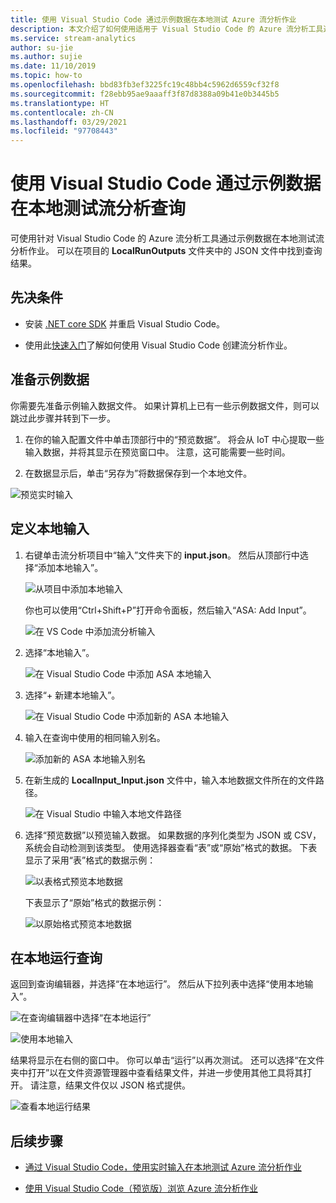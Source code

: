 ```yaml
---
title: 使用 Visual Studio Code 通过示例数据在本地测试 Azure 流分析作业
description: 本文介绍了如何使用适用于 Visual Studio Code 的 Azure 流分析工具通过示例数据在本地测试查询。
ms.service: stream-analytics
author: su-jie
ms.author: sujie
ms.date: 11/10/2019
ms.topic: how-to
ms.openlocfilehash: bbd83fb3ef3225fc19c48bb4c5962d6559cf32f8
ms.sourcegitcommit: f28ebb95ae9aaaff3f87d8388a09b41e0b3445b5
ms.translationtype: HT
ms.contentlocale: zh-CN
ms.lasthandoff: 03/29/2021
ms.locfileid: "97708443"
---
```

# <a name="test-stream-analytics-queries-locally-with-sample-data-using-visual-studio-code"></a>使用 Visual Studio Code 通过示例数据在本地测试流分析查询

可使用针对 Visual Studio Code 的 Azure 流分析工具通过示例数据在本地测试流分析作业。 可以在项目的 **LocalRunOutputs** 文件夹中的 JSON 文件中找到查询结果。

## <a name="prerequisites"></a>先决条件

* 安装 [.NET core SDK](https://dotnet.microsoft.com/download) 并重启 Visual Studio Code。

* 使用此[快速入门](quick-create-visual-studio-code.md)了解如何使用 Visual Studio Code 创建流分析作业。

## <a name="prepare-sample-data"></a>准备示例数据

你需要先准备示例输入数据文件。 如果计算机上已有一些示例数据文件，则可以跳过此步骤并转到下一步。

1. 在你的输入配置文件中单击顶部行中的“预览数据”。 将会从 IoT 中心提取一些输入数据，并将其显示在预览窗口中。 注意，这可能需要一些时间。

2. 在数据显示后，单击“另存为”将数据保存到一个本地文件。

 ![预览实时输入](./media/quick-create-visual-studio-code/preview-live-input.png)

## <a name="define-a-local-input"></a>定义本地输入

1. 右键单击流分析项目中“输入”文件夹下的 **input.json**。 然后从顶部行中选择“添加本地输入”。

    ![从项目中添加本地输入](./media/quick-create-visual-studio-code/add-input-from-project.png)

    你也可以使用“Ctrl+Shift+P”打开命令面板，然后输入“ASA: Add Input”。

   ![在 VS Code 中添加流分析输入](./media/quick-create-visual-studio-code/add-input.png)

2. 选择“本地输入”。

    ![在 Visual Studio Code 中添加 ASA 本地输入](./media/vscode-local-run/add-local-input.png)

3. 选择“+ 新建本地输入”。

    ![在 Visual Studio Code 中添加新的 ASA 本地输入](./media/vscode-local-run/add-new-local-input.png)

4. 输入在查询中使用的相同输入别名。

    ![添加新的 ASA 本地输入别名](./media/vscode-local-run/new-local-input-alias.png)

5. 在新生成的 **LocalInput_Input.json** 文件中，输入本地数据文件所在的文件路径。

    ![在 Visual Studio 中输入本地文件路径](./media/vscode-local-run/local-file-path.png)

6. 选择“预览数据”以预览输入数据。 如果数据的序列化类型为 JSON 或 CSV，系统会自动检测到该类型。 使用选择器查看“表”或“原始”格式的数据。 下表显示了采用“表”格式的数据示例：

     ![以表格式预览本地数据](./media/vscode-local-run/local-file-preview-table.png)

    下表显示了“原始”格式的数据示例：

    ![以原始格式预览本地数据](./media/vscode-local-run/local-file-preview-raw.png)

## <a name="run-queries-locally"></a>在本地运行查询

返回到查询编辑器，并选择“在本地运行”。 然后从下拉列表中选择“使用本地输入”。

![在查询编辑器中选择“在本地运行”](./media/vscode-local-run/run-locally.png)

![使用本地输入](./media/vscode-local-run/run-locally-use-local-input.png)

结果将显示在右侧的窗口中。 你可以单击“运行”以再次测试。 还可以选择“在文件夹中打开”以在文件资源管理器中查看结果文件，并进一步使用其他工具将其打开。 请注意，结果文件仅以 JSON 格式提供。

![查看本地运行结果](./media/vscode-local-run/run-locally-result.png)

## <a name="next-steps"></a>后续步骤

* [通过 Visual Studio Code，使用实时输入在本地测试 Azure 流分析作业](visual-studio-code-local-run-live-input.md)

* [使用 Visual Studio Code（预览版）浏览 Azure 流分析作业](visual-studio-code-explore-jobs.md)
